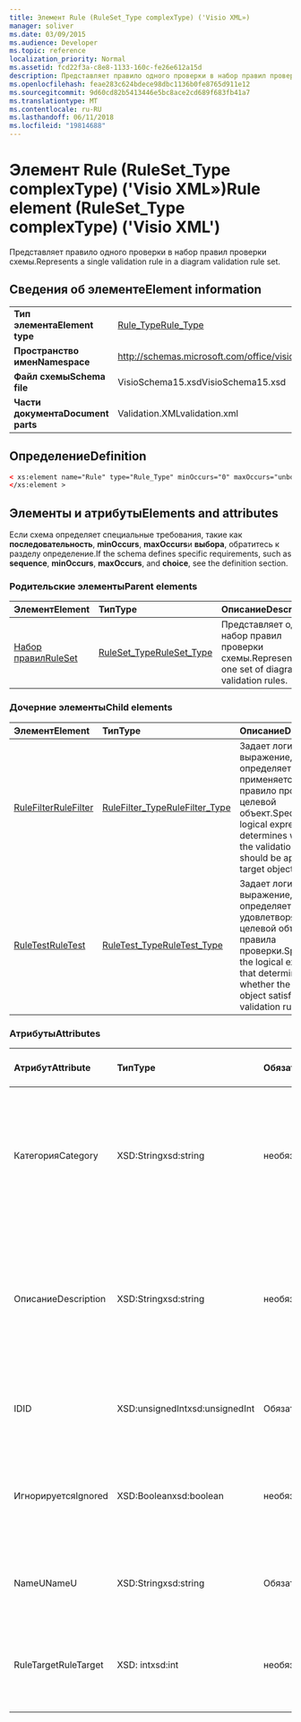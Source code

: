 ```yaml
---
title: Элемент Rule (RuleSet_Type complexType) ('Visio XML»)
manager: soliver
ms.date: 03/09/2015
ms.audience: Developer
ms.topic: reference
localization_priority: Normal
ms.assetid: fcd22f3a-c8e8-1133-160c-fe26e612a15d
description: Представляет правило одного проверки в набор правил проверки схемы.
ms.openlocfilehash: feae283c624bdece98dbc1136b0fe8765d911e12
ms.sourcegitcommit: 9d60cd82b5413446e5bc8ace2cd689f683fb41a7
ms.translationtype: MT
ms.contentlocale: ru-RU
ms.lasthandoff: 06/11/2018
ms.locfileid: "19814688"
---
```

# <a name="rule-element-rulesettype-complextype-visio-xml"></a><span data-ttu-id="8f678-103">Элемент Rule (RuleSet_Type complexType) ('Visio XML»)</span><span class="sxs-lookup"><span data-stu-id="8f678-103">Rule element (RuleSet_Type complexType) ('Visio XML')</span></span>

<span data-ttu-id="8f678-104">Представляет правило одного проверки в набор правил проверки схемы.</span><span class="sxs-lookup"><span data-stu-id="8f678-104">Represents a single validation rule in a diagram validation rule set.</span></span>
  
## <a name="element-information"></a><span data-ttu-id="8f678-105">Сведения об элементе</span><span class="sxs-lookup"><span data-stu-id="8f678-105">Element information</span></span>

|||
|:-----|:-----|
|<span data-ttu-id="8f678-106">**Тип элемента**</span><span class="sxs-lookup"><span data-stu-id="8f678-106">**Element type**</span></span> <br/> |[<span data-ttu-id="8f678-107">Rule_Type</span><span class="sxs-lookup"><span data-stu-id="8f678-107">Rule_Type</span></span>](rule_type-complextypevisio-xml.md) <br/> |
|<span data-ttu-id="8f678-108">**Пространство имен**</span><span class="sxs-lookup"><span data-stu-id="8f678-108">**Namespace**</span></span> <br/> |http://schemas.microsoft.com/office/visio/2012/main  <br/> |
|<span data-ttu-id="8f678-109">**Файл схемы**</span><span class="sxs-lookup"><span data-stu-id="8f678-109">**Schema file**</span></span> <br/> |<span data-ttu-id="8f678-110">VisioSchema15.xsd</span><span class="sxs-lookup"><span data-stu-id="8f678-110">VisioSchema15.xsd</span></span>  <br/> |
|<span data-ttu-id="8f678-111">**Части документа**</span><span class="sxs-lookup"><span data-stu-id="8f678-111">**Document parts**</span></span> <br/> |<span data-ttu-id="8f678-112">Validation.XML</span><span class="sxs-lookup"><span data-stu-id="8f678-112">validation.xml</span></span>  <br/> |
   
## <a name="definition"></a><span data-ttu-id="8f678-113">Определение</span><span class="sxs-lookup"><span data-stu-id="8f678-113">Definition</span></span>

```XML
< xs:element name="Rule" type="Rule_Type" minOccurs="0" maxOccurs="unbounded" >
</xs:element >
```

## <a name="elements-and-attributes"></a><span data-ttu-id="8f678-114">Элементы и атрибуты</span><span class="sxs-lookup"><span data-stu-id="8f678-114">Elements and attributes</span></span>

<span data-ttu-id="8f678-115">Если схема определяет специальные требования, такие как **последовательность**, **minOccurs**, **maxOccurs**и **выбора**, обратитесь к разделу определение.</span><span class="sxs-lookup"><span data-stu-id="8f678-115">If the schema defines specific requirements, such as **sequence**, **minOccurs**, **maxOccurs**, and **choice**, see the definition section.</span></span> 
  
### <a name="parent-elements"></a><span data-ttu-id="8f678-116">Родительские элементы</span><span class="sxs-lookup"><span data-stu-id="8f678-116">Parent elements</span></span>

|<span data-ttu-id="8f678-117">**Элемент**</span><span class="sxs-lookup"><span data-stu-id="8f678-117">**Element**</span></span>|<span data-ttu-id="8f678-118">**Тип**</span><span class="sxs-lookup"><span data-stu-id="8f678-118">**Type**</span></span>|<span data-ttu-id="8f678-119">**Описание**</span><span class="sxs-lookup"><span data-stu-id="8f678-119">**Description**</span></span>|
|:-----|:-----|:-----|
|[<span data-ttu-id="8f678-120">Набор правил</span><span class="sxs-lookup"><span data-stu-id="8f678-120">RuleSet</span></span>](ruleset-element-rulesets_type-complextypevisio-xml.md) <br/> |[<span data-ttu-id="8f678-121">RuleSet_Type</span><span class="sxs-lookup"><span data-stu-id="8f678-121">RuleSet_Type</span></span>](ruleset_type-complextypevisio-xml.md) <br/> |<span data-ttu-id="8f678-122">Представляет один набор правил проверки схемы.</span><span class="sxs-lookup"><span data-stu-id="8f678-122">Represents one set of diagram-validation rules.</span></span>  <br/> |
   
### <a name="child-elements"></a><span data-ttu-id="8f678-123">Дочерние элементы</span><span class="sxs-lookup"><span data-stu-id="8f678-123">Child elements</span></span>

|<span data-ttu-id="8f678-124">**Элемент**</span><span class="sxs-lookup"><span data-stu-id="8f678-124">**Element**</span></span>|<span data-ttu-id="8f678-125">**Тип**</span><span class="sxs-lookup"><span data-stu-id="8f678-125">**Type**</span></span>|<span data-ttu-id="8f678-126">**Описание**</span><span class="sxs-lookup"><span data-stu-id="8f678-126">**Description**</span></span>|
|:-----|:-----|:-----|
|[<span data-ttu-id="8f678-127">RuleFilter</span><span class="sxs-lookup"><span data-stu-id="8f678-127">RuleFilter</span></span>](rulefilter-element-rule_type-complextypevisio-xml.md) <br/> |[<span data-ttu-id="8f678-128">RuleFilter_Type</span><span class="sxs-lookup"><span data-stu-id="8f678-128">RuleFilter_Type</span></span>](rulefilter_type-complextypevisio-xml.md) <br/> |<span data-ttu-id="8f678-129">Задает логическое выражение, которое определяет, применяется ли правило проверки на целевой объект.</span><span class="sxs-lookup"><span data-stu-id="8f678-129">Specifies the logical expression that determines whether the validation rule should be applied to a target object.</span></span>  <br/> |
|[<span data-ttu-id="8f678-130">RuleTest</span><span class="sxs-lookup"><span data-stu-id="8f678-130">RuleTest</span></span>](ruletest-element-rule_type-complextypevisio-xml.md) <br/> |[<span data-ttu-id="8f678-131">RuleTest_Type</span><span class="sxs-lookup"><span data-stu-id="8f678-131">RuleTest_Type</span></span>](ruletest_type-complextypevisio-xml.md) <br/> |<span data-ttu-id="8f678-132">Задает логическое выражение, которое определяет, удовлетворяет ли целевой объект правила проверки.</span><span class="sxs-lookup"><span data-stu-id="8f678-132">Specifies the logical expression that determines whether the target object satisfies the validation rule.</span></span>  <br/> |
   
### <a name="attributes"></a><span data-ttu-id="8f678-133">Атрибуты</span><span class="sxs-lookup"><span data-stu-id="8f678-133">Attributes</span></span>

|<span data-ttu-id="8f678-134">**Атрибут**</span><span class="sxs-lookup"><span data-stu-id="8f678-134">**Attribute**</span></span>|<span data-ttu-id="8f678-135">**Тип**</span><span class="sxs-lookup"><span data-stu-id="8f678-135">**Type**</span></span>|<span data-ttu-id="8f678-136">**Обязательное**</span><span class="sxs-lookup"><span data-stu-id="8f678-136">**Required**</span></span>|<span data-ttu-id="8f678-137">**Описание**</span><span class="sxs-lookup"><span data-stu-id="8f678-137">**Description**</span></span>|<span data-ttu-id="8f678-138">**Возможные значения**</span><span class="sxs-lookup"><span data-stu-id="8f678-138">**Possible values**</span></span>|
|:-----|:-----|:-----|:-----|:-----|
|<span data-ttu-id="8f678-139">Категория</span><span class="sxs-lookup"><span data-stu-id="8f678-139">Category</span></span>  <br/> |<span data-ttu-id="8f678-140">XSD:String</span><span class="sxs-lookup"><span data-stu-id="8f678-140">xsd:string</span></span>  <br/> |<span data-ttu-id="8f678-141">необязательный</span><span class="sxs-lookup"><span data-stu-id="8f678-141">optional</span></span>  <br/> |<span data-ttu-id="8f678-142">Задает текст, отображаемый в столбце **категории** окно вопросов.</span><span class="sxs-lookup"><span data-stu-id="8f678-142">Specifies the text displayed in the **Category** column of the Issues window.</span></span> <span data-ttu-id="8f678-143">Значение по умолчанию — пустая строка.</span><span class="sxs-lookup"><span data-stu-id="8f678-143">Default is an empty string.</span></span>  <br/> |<span data-ttu-id="8f678-144">Значения типа xsd:string.</span><span class="sxs-lookup"><span data-stu-id="8f678-144">Values of the xsd:string type.</span></span>  <br/> |
|<span data-ttu-id="8f678-145">Описание</span><span class="sxs-lookup"><span data-stu-id="8f678-145">Description</span></span>  <br/> |<span data-ttu-id="8f678-146">XSD:String</span><span class="sxs-lookup"><span data-stu-id="8f678-146">xsd:string</span></span>  <br/> |<span data-ttu-id="8f678-147">необязательный</span><span class="sxs-lookup"><span data-stu-id="8f678-147">optional</span></span>  <br/> |<span data-ttu-id="8f678-148">Задает описание правила проверки, который отображается в пользовательском интерфейсе.</span><span class="sxs-lookup"><span data-stu-id="8f678-148">Specifies the description of the validation rule that appears in the user interface.</span></span> <span data-ttu-id="8f678-149">Значение по умолчанию — «Неизвестно».</span><span class="sxs-lookup"><span data-stu-id="8f678-149">Default is "Unknown".</span></span>  <br/> |<span data-ttu-id="8f678-150">Значения типа xsd:string.</span><span class="sxs-lookup"><span data-stu-id="8f678-150">Values of the xsd:string type.</span></span>  <br/> |
|<span data-ttu-id="8f678-151">ID</span><span class="sxs-lookup"><span data-stu-id="8f678-151">ID</span></span>  <br/> |<span data-ttu-id="8f678-152">XSD:unsignedInt</span><span class="sxs-lookup"><span data-stu-id="8f678-152">xsd:unsignedInt</span></span>  <br/> |<span data-ttu-id="8f678-153">Обязательный</span><span class="sxs-lookup"><span data-stu-id="8f678-153">required</span></span>  <br/> |<span data-ttu-id="8f678-154">Задает уникальный идентификатор для правила проверки.</span><span class="sxs-lookup"><span data-stu-id="8f678-154">Specifies the unique identifier for the validation rule.</span></span>  <br/> |<span data-ttu-id="8f678-155">Значения типа xsd:unsignedInt.</span><span class="sxs-lookup"><span data-stu-id="8f678-155">Values of the xsd:unsignedInt type.</span></span>  <br/> |
|<span data-ttu-id="8f678-156">Игнорируется</span><span class="sxs-lookup"><span data-stu-id="8f678-156">Ignored</span></span>  <br/> |<span data-ttu-id="8f678-157">XSD:Boolean</span><span class="sxs-lookup"><span data-stu-id="8f678-157">xsd:boolean</span></span>  <br/> |<span data-ttu-id="8f678-158">необязательный</span><span class="sxs-lookup"><span data-stu-id="8f678-158">optional</span></span>  <br/> |<span data-ttu-id="8f678-159">Указывает, учитывается ли правило проверки.</span><span class="sxs-lookup"><span data-stu-id="8f678-159">Specifies whether the validation rule is currently ignored.</span></span> <span data-ttu-id="8f678-160">Значение по умолчанию — False.</span><span class="sxs-lookup"><span data-stu-id="8f678-160">Default is False.</span></span>  <br/> |<span data-ttu-id="8f678-161">Значения типа xsd:boolean.</span><span class="sxs-lookup"><span data-stu-id="8f678-161">Values of the xsd:boolean type.</span></span>  <br/> |
|<span data-ttu-id="8f678-162">NameU</span><span class="sxs-lookup"><span data-stu-id="8f678-162">NameU</span></span>  <br/> |<span data-ttu-id="8f678-163">XSD:String</span><span class="sxs-lookup"><span data-stu-id="8f678-163">xsd:string</span></span>  <br/> |<span data-ttu-id="8f678-164">Обязательный</span><span class="sxs-lookup"><span data-stu-id="8f678-164">required</span></span>  <br/> |<span data-ttu-id="8f678-165">Задает имя универсальные правила проверки.</span><span class="sxs-lookup"><span data-stu-id="8f678-165">Specifies the universal name of the validation rule.</span></span>  <br/> |<span data-ttu-id="8f678-166">Значения типа xsd:string.</span><span class="sxs-lookup"><span data-stu-id="8f678-166">Values of the xsd:string type.</span></span>  <br/> |
|<span data-ttu-id="8f678-167">RuleTarget</span><span class="sxs-lookup"><span data-stu-id="8f678-167">RuleTarget</span></span>  <br/> |<span data-ttu-id="8f678-168">XSD: int</span><span class="sxs-lookup"><span data-stu-id="8f678-168">xsd:int</span></span>  <br/> |<span data-ttu-id="8f678-169">необязательный</span><span class="sxs-lookup"><span data-stu-id="8f678-169">optional</span></span>  <br/> |<span data-ttu-id="8f678-170">Указывает тип объекта, к которому применяется правило проверки.</span><span class="sxs-lookup"><span data-stu-id="8f678-170">Specifies the type of object to which the validation rule applies.</span></span>  <br/> |<span data-ttu-id="8f678-171">Значения типа XSD: int.</span><span class="sxs-lookup"><span data-stu-id="8f678-171">Values of the xsd:int type.</span></span>  <br/> |
   

